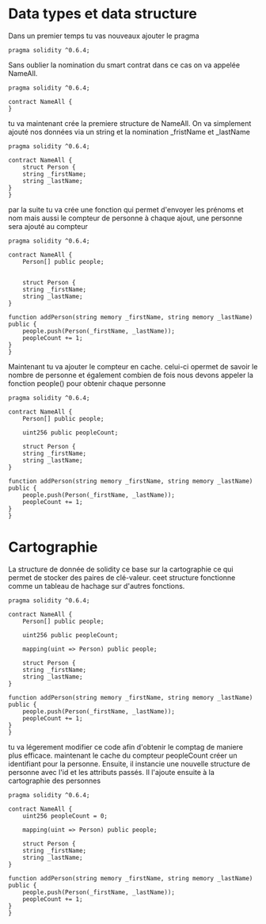 # Data types et data structure

Dans un premier temps tu vas nouveaux ajouter le pragma


```
pragma solidity ^0.6.4;
```

Sans oublier la nomination du smart contrat dans ce cas on va appelée NameAll.

```
pragma solidity ^0.6.4;

contract NameAll {
}
```

tu va maintenant crée la premiere structure de NameAll. On va simplement ajouté nos données via un string et la nomination _fristName et _lastName

```
pragma solidity ^0.6.4;

contract NameAll {
    struct Person {
    string _firstName;
    string _lastName;
}
}
```
 par la suite tu va crée une fonction qui permet d'envoyer les prénoms et nom mais aussi  le compteur de personne à chaque ajout, une personne sera ajouté au compteur 

```
pragma solidity ^0.6.4;

contract NameAll {
    Person[] public people;


    struct Person {
    string _firstName;
    string _lastName;
}

function addPerson(string memory _firstName, string memory _lastName) public {
    people.push(Person(_firstName, _lastName));
    peopleCount += 1;
}
}
```

Maintenant tu va ajouter le compteur en cache. celui-ci opermet de savoir le nombre de personne et également combien de fois nous devons appeler la fonction people() pour obtenir chaque personne

```
pragma solidity ^0.6.4;

contract NameAll {
    Person[] public people;

    uint256 public peopleCount;

    struct Person {
    string _firstName;
    string _lastName;
}

function addPerson(string memory _firstName, string memory _lastName) public {
    people.push(Person(_firstName, _lastName));
    peopleCount += 1;
}
}
```

# Cartographie


La structure de donnée de solidity ce base sur la cartographie ce qui permet de stocker des paires de clé-valeur. ceet structure fonctionne comme un tableau de hachage sur d'autres fonctions.

```
pragma solidity ^0.6.4;

contract NameAll {
    Person[] public people;

    uint256 public peopleCount;

    mapping(uint => Person) public people;

    struct Person {
    string _firstName;
    string _lastName;
}

function addPerson(string memory _firstName, string memory _lastName) public {
    people.push(Person(_firstName, _lastName));
    peopleCount += 1;
}
}
```

tu va légerement modifier ce code afin d'obtenir le comptag de maniere plus efficace. maintenant le cache du compteur peopleCount créer un identifiant pour la personne. Ensuite, il instancie une nouvelle structure de personne avec l'id et les attributs passés. Il l'ajoute ensuite à la cartographie des personnes

```
pragma solidity ^0.6.4;

contract NameAll {
    uint256 peopleCount = 0;

    mapping(uint => Person) public people;

    struct Person {
    string _firstName;
    string _lastName;
}

function addPerson(string memory _firstName, string memory _lastName) public {
    people.push(Person(_firstName, _lastName));
    peopleCount += 1;
}
}
```